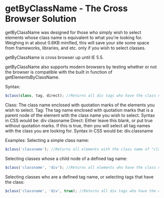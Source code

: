 getByClassName - The Cross Browser Solution
===============================

getByClassName was designed for those who simply wish to select elements whose class name is equivalent to what you're looking for. Weighing in at about 0.6KB minified, this will save your site some space from frameworks, libraries, and etc. only if you wish to select classes. 

getByClassName is cross browser up until IE 5.5. 

getByClassName also supports modern browsers by testing whether or not the browser is compatible with the built in function of getElementsByClassName.

Syntax:
```javascript
$class(class, tag, direct); //Returns all div tags who have the class name of 'classname'
```

Class: The class name enclosed with quotation marks of the elements you wish to select.
Tag: The tag name enclosed with quotation marks that is a parent node of the element with the class name you wish to select. Syntax in CSS would be: div classname
Direct: Either leave this blank, or put true without quotation marks. If this is true, then you will select all tag names with the class you are looking for. Syntax in CSS would be: div.classname

Examples:
Selecting a simple class name:
```javascript
$class('classname'); //Returns all elements with the class name of "classname"
```

Selecting classes whose a child node of a defined tag name:
```javascript
$class('classname', 'div'); //Returns all elements who have the class name of "classname", but are a child of a div element.
```

Selecting classes who are a defined tag name, or selecting tags that have the class:
```javascript
$class('classname', 'div', true); //Returns all div tags who have the class name of 'classname'
```

